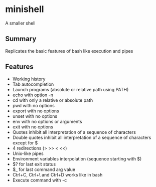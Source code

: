 # minishell
A smaller shell

## Summary
Replicates the basic features of bash like execution and pipes

## Features
- Working history
- Tab autocompletion
- Launch programs (absolute or relative path using PATH)
- echo with option -n
- cd with only a relative or absolute path
- pwd with no options
- export with no options
- unset with no options
- env with no options or arguments
- exit with no options
- Quotes inhibit all interpretation of a sequence of characters
- Double quotes inhibit all interpretation of a sequence of characters except for $
- 4 redirections (> >> < <<)
- Unix-like pipes
- Environment variables interpolation (sequence starting with $)
- $? for last exit status
- $_ for last command arg value
- Ctrl+C, Ctrl+\ and Ctrl+D works like in bash
- Execute command with -c
